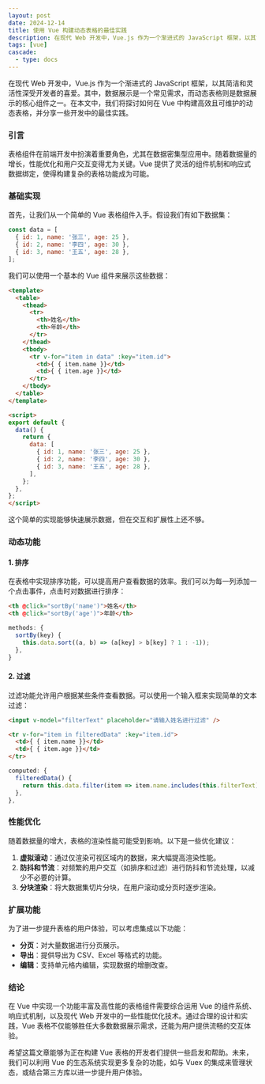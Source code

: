 ```yaml
---
layout: post
date: 2024-12-14
title: 使用 Vue 构建动态表格的最佳实践
description: 在现代 Web 开发中，Vue.js 作为一个渐进式的 JavaScript 框架，以其简洁和灵活性深受开发者的喜爱。其中，数据展示是一个常见需求，而动态表格则是数据展示的核心组件之一。在本文中，我们将探讨如何在 Vue 中构建高效且可维护的动态表格，并分享一些开发中的最佳实践。
tags: [vue]
cascade:
  - type: docs
---
```


在现代 Web 开发中，Vue.js 作为一个渐进式的 JavaScript 框架，以其简洁和灵活性深受开发者的喜爱。其中，数据展示是一个常见需求，而动态表格则是数据展示的核心组件之一。在本文中，我们将探讨如何在 Vue 中构建高效且可维护的动态表格，并分享一些开发中的最佳实践。

### 引言

表格组件在前端开发中扮演着重要角色，尤其在数据密集型应用中。随着数据量的增长，性能优化和用户交互变得尤为关键。Vue 提供了灵活的组件机制和响应式数据绑定，使得构建复杂的表格功能成为可能。

### 基础实现

首先，让我们从一个简单的 Vue 表格组件入手。假设我们有如下数据集：

```javascript
const data = [
  { id: 1, name: '张三', age: 25 },
  { id: 2, name: '李四', age: 30 },
  { id: 3, name: '王五', age: 28 },
];
```

我们可以使用一个基本的 Vue 组件来展示这些数据：

```html
<template>
  <table>
    <thead>
      <tr>
        <th>姓名</th>
        <th>年龄</th>
      </tr>
    </thead>
    <tbody>
      <tr v-for="item in data" :key="item.id">
        <td>{ { item.name }}</td>
        <td>{ { item.age }}</td>
      </tr>
    </tbody>
  </table>
</template>

<script>
export default {
  data() {
    return {
      data: [
        { id: 1, name: '张三', age: 25 },
        { id: 2, name: '李四', age: 30 },
        { id: 3, name: '王五', age: 28 },
      ],
    };
  },
};
</script>
```

这个简单的实现能够快速展示数据，但在交互和扩展性上还不够。

### 动态功能

#### 1. 排序

在表格中实现排序功能，可以提高用户查看数据的效率。我们可以为每一列添加一个点击事件，点击时对数据进行排序：

```html
<th @click="sortBy('name')">姓名</th>
<th @click="sortBy('age')">年龄</th>
```

```javascript
methods: {
  sortBy(key) {
    this.data.sort((a, b) => (a[key] > b[key] ? 1 : -1));
  },
}
```

#### 2. 过滤

过滤功能允许用户根据某些条件查看数据。可以使用一个输入框来实现简单的文本过滤：

```html
<input v-model="filterText" placeholder="请输入姓名进行过滤" />

<tr v-for="item in filteredData" :key="item.id">
  <td>{ { item.name }}</td>
  <td>{ { item.age }}</td>
</tr>
```

```javascript
computed: {
  filteredData() {
    return this.data.filter(item => item.name.includes(this.filterText));
  },
},
```

### 性能优化

随着数据量的增大，表格的渲染性能可能受到影响。以下是一些优化建议：

1. **虚拟滚动**：通过仅渲染可视区域内的数据，来大幅提高渲染性能。
2. **防抖和节流**：对频繁的用户交互（如排序和过滤）进行防抖和节流处理，以减少不必要的计算。
3. **分块渲染**：将大数据集切片分块，在用户滚动或分页时逐步渲染。

### 扩展功能

为了进一步提升表格的用户体验，可以考虑集成以下功能：

- **分页**：对大量数据进行分页展示。
- **导出**：提供导出为 CSV、Excel 等格式的功能。
- **编辑**：支持单元格内编辑，实现数据的增删改查。

### 结论

在 Vue 中实现一个功能丰富及高性能的表格组件需要综合运用 Vue 的组件系统、响应式机制，以及现代 Web 开发中的一些性能优化技术。通过合理的设计和实践，Vue 表格不仅能够胜任大多数数据展示需求，还能为用户提供流畅的交互体验。

希望这篇文章能够为正在构建 Vue 表格的开发者们提供一些启发和帮助。未来，我们可以利用 Vue 的生态系统实现更多复杂的功能，如与 Vuex 的集成来管理状态，或结合第三方库以进一步提升用户体验。